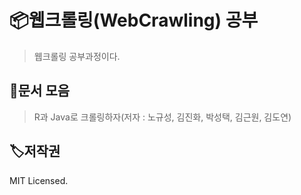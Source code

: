 # 📦웹크롤링(WebCrawling) 공부

> 웹크롤링 공부과정이다.



## 🥳문서 모음
> R과 Java로 크롤링하자(저자 : 노규성, 김진화, 박성택, 김근원, 김도연)






## 🏷저작권

MIT Licensed.
